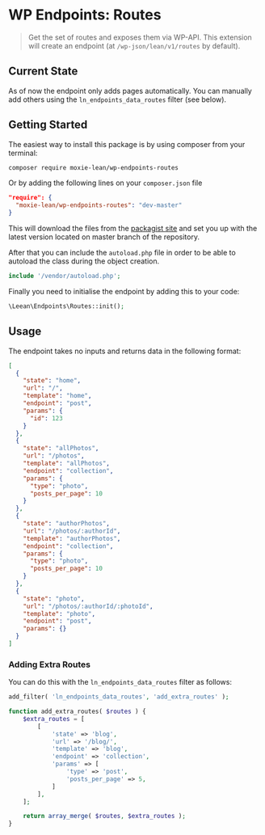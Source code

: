 # WP Endpoints: Routes

> Get the set of routes and exposes them via WP-API. This extension will create an endpoint (at ```/wp-json/lean/v1/routes``` by default).

## Current State

As of now the endpoint only adds pages automatically. You can manually add others using the ```ln_endpoints_data_routes``` filter (see below).

## Getting Started

The easiest way to install this package is by using composer from your terminal:

```bash
composer require moxie-lean/wp-endpoints-routes
```

Or by adding the following lines on your `composer.json` file

```json
"require": {
  "moxie-lean/wp-endpoints-routes": "dev-master"
}
```

This will download the files from the [packagist site](https://packagist.org/packages/moxie-lean/wp-endpoints-routes) 
and set you up with the latest version located on master branch of the repository. 

After that you can include the `autoload.php` file in order to
be able to autoload the class during the object creation.

```php
include '/vendor/autoload.php';
```

Finally you need to initialise the endpoint by adding this to your code:

```php
\Leean\Endpoints\Routes::init();
```

## Usage

The endpoint takes no inputs and returns data in the following format:

```json
[
  {
    "state": "home",
    "url": "/",
    "template": "home",
    "endpoint": "post",
    "params": {
      "id": 123
    }
  },
  {
    "state": "allPhotos",
    "url": "/photos",
    "template": "allPhotos",
    "endpoint": "collection",
    "params": {
      "type": "photo",
      "posts_per_page": 10
    }
  },
  {
    "state": "authorPhotos",
    "url": "/photos/:authorId",
    "template": "authorPhotos",
    "endpoint": "collection",
    "params": {
      "type": "photo",
      "posts_per_page": 10
    }
  },
  {
    "state": "photo",
    "url": "/photos/:authorId/:photoId",
    "template": "photo",
    "endpoint": "post",
    "params": {}
  }
]
```

### Adding Extra Routes

You can do this with the ```ln_endpoints_data_routes``` filter as follows:

```php
add_filter( 'ln_endpoints_data_routes', 'add_extra_routes' );

function add_extra_routes( $routes ) {
    $extra_routes = [
        [
            'state' => 'blog',
            'url' => '/blog/',
            'template' => 'blog',
            'endpoint' => 'collection',
            'params' => [
                'type' => 'post',
                'posts_per_page' => 5,
            ]
        ],
    ];

    return array_merge( $routes, $extra_routes );
}
```
